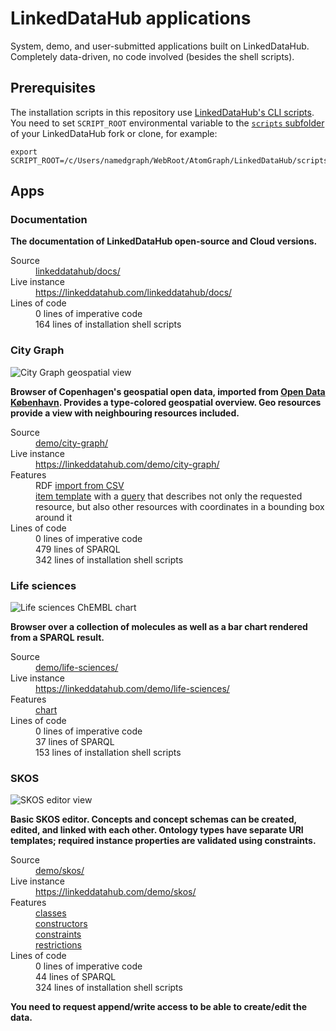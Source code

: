 # LinkedDataHub applications

System, demo, and user-submitted applications built on LinkedDataHub. Completely data-driven, no code involved (besides the shell scripts).

## Prerequisites

The installation scripts in this repository use [LinkedDataHub's CLI scripts](https://linkeddatahub.com/linkeddatahub/docs/reference/command-line-interface/). You need to set `SCRIPT_ROOT` environmental variable to the [`scripts` subfolder](https://github.com/AtomGraph/LinkedDataHub/tree/master/scripts) of your LinkedDataHub fork or clone, for example:

    export SCRIPT_ROOT=/c/Users/namedgraph/WebRoot/AtomGraph/LinkedDataHub/scripts

## Apps

### Documentation

**The documentation of LinkedDataHub open-source and Cloud versions.**

<dl>
    <dt>Source</dt>
    <dd><a href="../../tree/master/linkeddatahub/docs/">linkeddatahub/docs/</a></dd>
    <dt>Live instance</dt>
    <dd><a href="https://linkeddatahub.com/linkeddatahub/docs/">https://linkeddatahub.com/linkeddatahub/docs/</a></dd>
    <dt>Lines of code</dt>
    <dd>0 lines of imperative code</dd>
    <dd>164 lines of installation shell scripts</dd>
</dl>

### City Graph

![City Graph geospatial view](../../raw/master/demo/city-graph/screenshot.png "City Graph geospatial view")

**Browser of Copenhagen's geospatial open data, imported from [Open Data København](https://data.kk.dk/). Provides a type-colored geospatial overview. Geo resources provide a view with neighbouring resources included.**

<dl>
    <dt>Source</dt>
    <dd><a href="../../tree/master/demo/city-graph/">demo/city-graph/</a></dd>
    <dt>Live instance</dt>
    <dd><a href="https://linkeddatahub.com/demo/city-graph/">https://linkeddatahub.com/demo/city-graph/</a></dd>
    <dt>Features</dt>
    <dd>RDF <a href="../../blob/master/demo/city-graph/import-csv.sh">import from CSV</a></dd>
    <dd><a href="../../blob/master/demo/city-graph/admin/sitemap/create-templates.sh">item template</a> with a <a href="../../blob/master/demo/city-graph/admin/sitemap/queries/describe-place.rq">query</a> that describes not only the requested resource, but also other resources with coordinates in a bounding box around it</dd>
    <dt>Lines of code</dt>
    <dd>0 lines of imperative code</dd>
    <dd>479 lines of SPARQL</dd>
    <dd>342 lines of installation shell scripts</dd>
</dl>

### Life sciences

![Life sciences ChEMBL chart](../../raw/master/demo/life-sciences/screenshot.png "Life sciences ChEMBL chart")

**Browser over a collection of molecules as well as a bar chart rendered from a SPARQL result.**

<dl>
    <dt>Source</dt>
    <dd><a href="../../tree/master/demo/life-sciences/">demo/life-sciences/</a></dd>
    <dt>Live instance</dt>
    <dd><a href="https://linkeddatahub.com/demo/life-sciences/">https://linkeddatahub.com/demo/life-sciences/</a></dd>
    <dt>Features</dt>
    <dd><a href="../../blob/master/demo/life-sciences/create-charts.sh">chart</a></dd>
    <dt>Lines of code</dt>
    <dd>0 lines of imperative code</dd>
    <dd>37 lines of SPARQL</dd>
    <dd>153 lines of installation shell scripts</dd>
</dl>

### SKOS

![SKOS editor view](../../raw/master/demo/skos/screenshot.png "SKOS editor view")

**Basic SKOS editor. Concepts and concept schemas can be created, edited, and linked with each other. Ontology types have separate URI templates; required instance properties are validated using constraints.**

<dl>
    <dt>Source</dt>
    <dd><a href="../../tree/master/demo/skos/">demo/skos/</a></dd>
    <dt>Live instance</dt>
    <dd><a href="https://linkeddatahub.com/demo/skos/">https://linkeddatahub.com/demo/skos/</a></dd>
    <dt>Features</dt>
    <dd><a href="../../blob/master/demo/skos/admin/model/create-classes.sh">classes</a></dd>
    <dd><a href="../../blob/master/demo/skos/admin/model/create-constructors.sh">constructors</a></dd>
    <dd><a href="../../blob/master/demo/skos/admin/model/create-constraints.sh">constraints</a></dd>
    <dd><a href="../../blob/master/demo/skos/admin/model/create-restrictions.sh">restrictions</a></dd>
    <dt>Lines of code</dt>
    <dd>0 lines of imperative code</dd>
    <dd>44 lines of SPARQL</dd>
    <dd>324 lines of installation shell scripts</dd>
</dl>

__You need to request append/write access to be able to create/edit the data.__